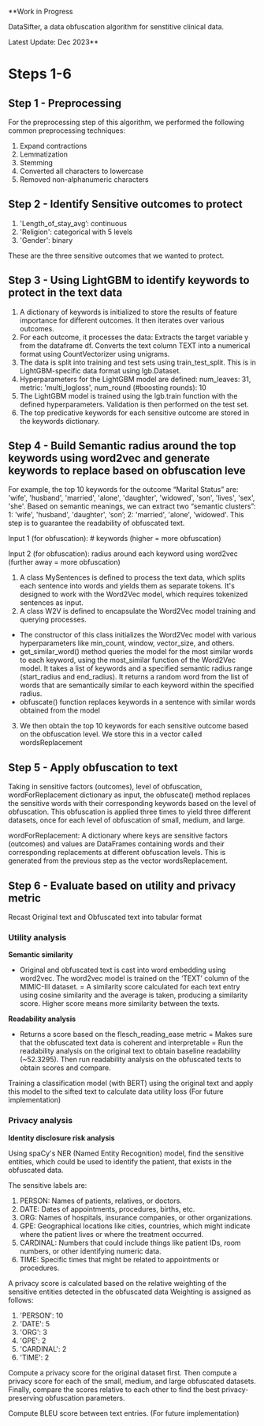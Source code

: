 **Work in Progress

DataSifter, a data obfuscation algorithm for senstitive clinical data. 

Latest Update: Dec 2023**

# Steps 1-6


## Step 1 - Preprocessing

For the preprocessing step of this algorithm, we performed the following common preprocessing techniques:

1. Expand contractions
2. Lemmatization
3. Stemming
4. Converted all characters to lowercase
5. Removed non-alphanumeric characters




## Step 2 - Identify Sensitive outcomes to protect

1. 'Length_of_stay_avg’: continuous
2. 'Religion': categorical with 5 levels
3. 'Gender': binary

These are the three sensitive outcomes that we wanted to protect.



## Step 3 - Using LightGBM to identify keywords to protect in the text data

1. A dictionary of keywords is initialized to store the results of feature importance for different outcomes. It then iterates over various outcomes.
2. For each outcome, it processes the data: Extracts the target variable y from the dataframe df. Converts the text column TEXT into a numerical format using CountVectorizer using unigrams.
3. The data is split into training and test sets using train_test_split. This is in LightGBM-specific data format using lgb.Dataset.
4. Hyperparameters for the LightGBM model are defined: num_leaves: 31, metric: 'multi_logloss', num_round (#boosting rounds): 10
5. The LightGBM model is trained using the lgb.train function with the defined hyperparameters. Validation is then performed on the test set.
6. The top predicative keywords for each sensitive outcome are stored in the keywords dictionary.



## Step 4 - Build Semantic radius around the top keywords using word2vec and generate keywords to replace based on obfuscation leve

For example, the top 10 keywords for the outcome “Marital Status” are: 'wife', 'husband', 'married', 'alone', 'daughter', 'widowed', 'son', 'lives', 'sex', 'she'. Based on semantic meanings, we can extract two “semantic clusters”: 1: 'wife', 'husband', 'daughter', ‘son’; 2: 'married', 'alone', 'widowed'. This step is to guarantee the readability of obfuscated text.

Input 1 (for obfuscation): # keywords (higher = more obfuscation)

Input 2  (for obfuscation): radius around each keyword using word2vec (further away = more obfuscation) 

1. A class MySentences is defined to process the text data, which splits each sentence into words and yields them as separate tokens. It's designed to work with the Word2Vec model, which requires tokenized sentences as input.
2. A class W2V is defined to encapsulate the Word2Vec model training and querying processes.
- The constructor of this class initializes the Word2Vec model with various hyperparameters like min_count, window, vector_size, and others.
- get_similar_word() method queries the model for the most similar words to each keyword, using the most_similar function of the Word2Vec model. It takes a list of keywords and a specified semantic radius range (start_radius and end_radius). It returns a random word from the list of words that are semantically similar to each keyword within the specified radius.
- obfuscate() function replaces keywords in a sentence with similar words obtained from the model
3. We then obtain the top 10 keywords for each sensitive outcome based on the obfuscation level. We store this in a vector called wordsReplacement


## Step 5 - Apply obfuscation to text
Taking in sensitive factors (outcomes), level of obfuscation, wordForReplacement dictionary as input, the obfuscate() method replaces the sensitive words with their corresponding keywords based on the level of obfuscation. This obfuscation is applied three times to yield three different datasets, once for each level of obfuscation of small, medium, and large.

wordForReplacement: A dictionary where keys are sensitive factors (outcomes) and values are DataFrames containing words and their corresponding replacements at different obfuscation levels. This is generated from the previous step as the vector wordsReplacement.


## Step 6 - Evaluate based on utility and privacy metric
Recast Original text and Obfuscated text into tabular format

### Utility analysis
**Semantic similarity**
- Original and obfuscated text is cast into word embedding using word2vec. The word2vec model is trained on the ‘TEXT’ column of the MIMIC-III dataset. 
= A similarity score calculated for each text entry using cosine similarity and the average is taken, producing a similarity score. Higher score means more similarity between the texts.

**Readability analysis**
- Returns a score based on the flesch_reading_ease metric
= Makes sure that the obfuscated text data is coherent and interpretable
= Run the readability analysis on the original text to obtain baseline readability (~52.3295). Then run readability analysis on the obfuscated texts to obtain scores and compare.

Training a classification model (with BERT) using the original text and apply this model to the sifted text to calculate data utility loss (For future implementation)

### Privacy analysis
**Identity disclosure risk analysis**

Using spaCy's NER (Named Entity Recognition) model, find the sensitive entities, which could be used to identify the patient, that exists in the obfuscated data.

The sensitive labels are: 
1. PERSON: Names of patients, relatives, or doctors.
2. DATE: Dates of appointments, procedures, births, etc.
3. ORG: Names of hospitals, insurance companies, or other organizations.
4. GPE: Geographical locations like cities, countries, which might indicate where the patient lives or where the treatment occurred.
5. CARDINAL: Numbers that could include things like patient IDs, room numbers, or other identifying numeric data.
6. TIME: Specific times that might be related to appointments or procedures.

A privacy score is calculated based on the relative weighting of the sensitive entities detected in the obfuscated data
Weighting is assigned as follows:
1. 'PERSON': 10
2. 'DATE': 5
3. 'ORG': 3
4. 'GPE': 2
5. 'CARDINAL': 2
6. 'TIME': 2

Compute a privacy score for the original dataset first. Then compute a privacy score for each of the small, medium, and large obfuscated datasets. Finally, compare the scores relative to each other to find the best privacy-preserving obfuscation parameters.


Compute BLEU score between text entries. (For future implementation)
